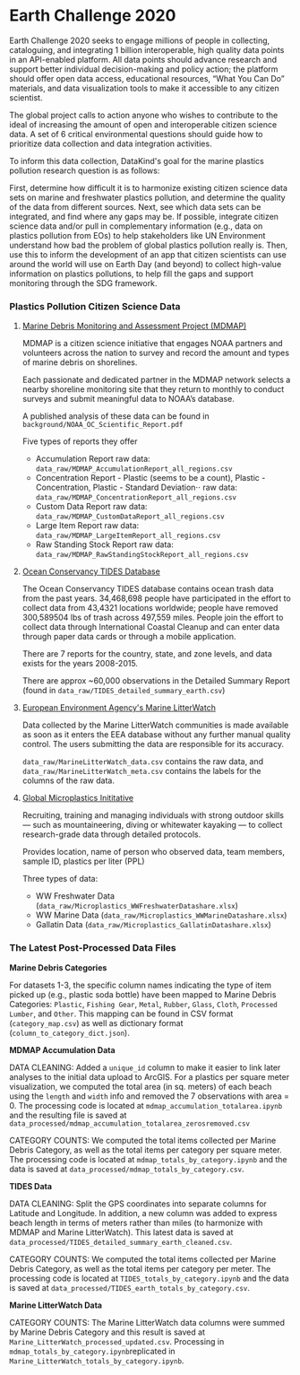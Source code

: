 # Earth Challenge 2020

Earth Challenge 2020 seeks to engage millions of people in collecting, cataloguing, and integrating 1 billion interoperable, high quality data points in an API-enabled platform. All data points should advance research and support better individual decision-making and policy action; the platform should offer open data access, educational resources, “What You Can Do” materials, and data visualization tools to make it accessible to any citizen scientist.

The global project calls to action anyone who wishes to contribute to the ideal of increasing the amount of open and interoperable citizen science data. A set of 6 critical environmental questions should guide how to prioritize data collection and data integration activities.

To inform this data collection, DataKind's goal for the marine plastics pollution research question is as follows:

First, determine how difficult it is to harmonize existing citizen science data sets on marine and freshwater plastics pollution, and determine the quality of the data from different sources. Next, see which data sets can be integrated, and find where any gaps may be.  If possible, integrate citizen science data and/or pull in complementary information (e.g., data on plastics pollution from EOs) to help stakeholders like UN Environment understand how bad the problem of global plastics pollution really is.  Then, use this to inform the development of an app that citizen scientists can use around the world will use on Earth Day (and beyond) to collect high-value information on plastics pollutions, to help fill the gaps and support monitoring through the SDG framework.


### Plastics Pollution Citizen Science Data

1. [Marine Debris Monitoring and Assessment Project (MDMAP)](https://mdmap.orr.noaa.gov/login)

   MDMAP is a citizen science initiative that engages NOAA partners and volunteers across the nation to survey and record the amount and types of marine debris on shorelines.

   Each passionate and dedicated partner in the MDMAP network selects a nearby shoreline monitoring site that they return to monthly to conduct surveys and submit meaningful data to NOAA’s database.

   A published analysis of these data can be found in `background/NOAA_OC_Scientific_Report.pdf`

   Five types of reports they offer
   * Accumulation Report
   raw data: `data_raw/MDMAP_AccumulationReport_all_regions.csv`
   * Concentration Report - Plastic (seems to be a count), Plastic - Concentration, Plastic - Standard Deviation⋅⋅
   raw data: `data_raw/MDMAP_ConcentrationReport_all_regions.csv`
   * Custom Data Report
   raw data: `data_raw/MDMAP_CustomDataReport_all_regions.csv`
   * Large Item Report
   raw data: `data_raw/MDMAP_LargeItemReport_all_regions.csv`
   * Raw Standing Stock Report
   raw data: `data_raw/MDMAP_RawStandingStockReport_all_regions.csv`

2. [Ocean Conservancy TIDES Database](https://www.coastalcleanupdata.org/)

   The Ocean Conservancy TIDES database contains ocean trash data from the past years. 34,468,698 people have participated in the effort to collect data from 43,4321 locations worldwide; people have removed 300,589504 lbs of trash across 497,559 miles. People join the effort to collect data through International Coastal Cleanup and can enter data through paper data cards or through a mobile application.

   There are 7 reports for the country, state, and zone levels, and data exists for the years 2008-2015.

   There are approx ~60,000 observations in the Detailed Summary Report (found in `data_raw/TIDES_detailed_summary_earth.csv`)

3. [European Environment Agency's Marine LitterWatch](https://www.eea.europa.eu/themes/water/europes-seas-and-coasts/assessments/marine-litterwatch/data-and-results/marine-litterwatch-data-viewer/marine-litterwatch-data-viewer)

   Data collected by the Marine LitterWatch communities is made available as soon as it enters the EEA database without any further manual quality control. The users submitting the data are responsible for its accuracy.

   `data_raw/MarineLitterWatch_data.csv` contains the raw data, and `data_raw/MarineLitterWatch_meta.csv` contains the labels for the columns of the raw data.

4. [Global Microplastics Inititative](https://www.adventurescientists.org/microplastics.html)

   Recruiting, training and managing individuals with strong outdoor skills — such as mountaineering, diving or whitewater kayaking — to collect research-grade data through detailed protocols.

   Provides location, name of person who observed data, team members, sample ID, plastics per liter (PPL)

   Three types of data:
   * WW Freshwater Data (`data_raw/Microplastics_WWFreshwaterDatashare.xlsx`)
   * WW Marine Data (`data_raw/Microplastics_WWMarineDatashare.xlsx`)
   * Gallatin Data (`data_raw/Microplastics_GallatinDatashare.xlsx`)


### The Latest Post-Processed Data Files

**Marine Debris Categories**

For datasets 1-3, the specific column names indicating the type of item picked up (e.g., plastic soda bottle) have been mapped to Marine Debris Categories: `Plastic`, `Fishing Gear`, `Metal`, `Rubber`, `Glass`, `Cloth`, `Processed Lumber`, and `Other`. This mapping can be found in CSV format (`category_map.csv`) as well as dictionary format (`column_to_category_dict.json`).

**MDMAP Accumulation Data**

DATA CLEANING: Added a `unique_id` column to make it easier to link later analyses to the initial data upload to ArcGIS. For a plastics per square meter visualization, we computed the total area (in sq. meters) of each beach using the `length` and `width` info and removed the 7 observations with area = 0. The processing code is located at `mdmap_accumulation_totalarea.ipynb` and the resulting file is saved at `data_processed/mdmap_accumulation_totalarea_zerosremoved.csv`

CATEGORY COUNTS: We computed the total items collected per Marine Debris Category, as well as the total items per category per square meter.  The processing code is located at `mdmap_totals_by_category.ipynb` and the data is saved at `data_processed/mdmap_totals_by_category.csv`.

**TIDES Data**

DATA CLEANING: Split the GPS coordinates into separate columns for Latitude and Longitude.  In addition, a new column was added to express beach length in terms of meters rather than miles (to harmonize with MDMAP and Marine LitterWatch). This latest data is saved at `data_processed/TIDES_detailed_summary_earth_cleaned.csv`.

CATEGORY COUNTS: We computed the total items collected per Marine Debris Category, as well as the total items per category per meter.  The processing code is located at `TIDES_totals_by_category.ipynb` and the data is saved at `data_processed/TIDES_earth_totals_by_category.csv`.

**Marine LitterWatch Data**

CATEGORY COUNTS: The Marine LitterWatch data columns were summed by Marine Debris Category and this result is saved at `Marine_LitterWatch_processed_updated.csv`. Processing in `mdmap_totals_by_category.ipynb`replicated in `Marine_LitterWatch_totals_by_category.ipynb`.
